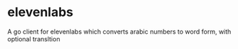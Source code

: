 # elevenlabs
A go client for elevenlabs which converts arabic numbers to word form, with optional transltion 
